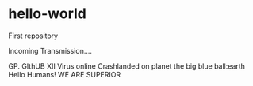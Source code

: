 # hello-world
First repository

 Incoming Transmission....

GP. GIthUB XII 
Virus online
Crashlanded on planet the big blue ball:earth
Hello Humans!
WE ARE SUPERIOR
